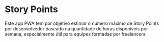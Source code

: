 # Story Points

Este app PWA tem por objetivo estimar o número máximo de Story Points por desenvolvedor
baseado na quantidade de horas disponíveis por semana, especialmente útil para equipes
formadas por freelancers.



